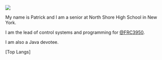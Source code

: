 <img src="https://media.tenor.com/pTPPHO2RdMsAAAAC/spongebob-patrick-star.gif"></img>


My name is Patrick and I am a senior at North Shore High School in New York. 


I am the lead of control systems and programming for [@FRC3950](https://github.com/FRC3950). 


I am also a Java devotee. 

[Top Langs]
